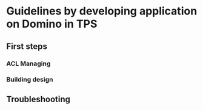 Guidelines by developing application on Domino in TPS
================

## First steps

### ACL Managing

### Building design

## Troubleshooting

